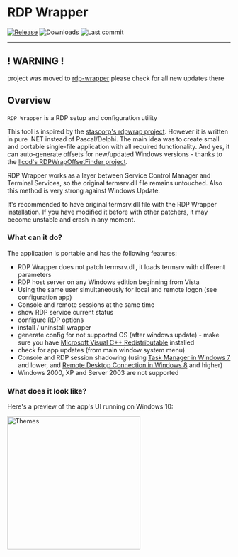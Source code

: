 # RDP Wrapper
[![Release](https://img.shields.io/github/v/release/sergiye/rdpWrapper?style=for-the-badge)](https://github.com/sergiye/rdpWrapper/releases/latest)
![Downloads](https://img.shields.io/github/downloads/sergiye/rdpWrapper/total?style=for-the-badge&color=ff4f42)
![Last commit](https://img.shields.io/github/last-commit/sergiye/rdpWrapper?style=for-the-badge&color=00AD00)

----

## ! WARNING !
project was moved to [rdp-wrapper](https://github.com/rdp-wrapper/rdpWrapper) please check for all new updates there


## Overview

`RDP Wrapper` is a RDP setup and configuration utility

This tool is inspired by the [stascorp's rdpwrap project](https://github.com/stascorp/rdpwrap).
However it is written in pure .NET instead of Pascal/Delphi.
The main idea was to create small and portable single-file application with all required functionality.
And yes, it can auto-generate offsets for new/updated Windows versions - thanks to the [llccd's RDPWrapOffsetFinder project](https://github.com/llccd/RDPWrapOffsetFinder).

RDP Wrapper works as a layer between Service Control Manager and Terminal Services, so the original termsrv.dll file remains untouched. Also this method is very strong against Windows Update.

It's recommended to have original termsrv.dll file with the RDP Wrapper installation. If you have modified it before with other patchers, it may become unstable and crash in any moment.

### What can it do?

The application is portable and has the following features:
 - RDP Wrapper does not patch termsrv.dll, it loads termsrv with different parameters
 - RDP host server on any Windows edition beginning from Vista
 - Using the same user simultaneously for local and remote logon (see configuration app)
 - Console and remote sessions at the same time
 - show RDP service current status
 - configure RDP options
 - install / uninstall wrapper
 - generate config for not supported OS (after windows update) - make sure you have [Microsoft Visual C++ Redistributable](https://learn.microsoft.com/en-us/cpp/windows/latest-supported-vc-redist?view=msvc-170#visual-studio-2015-2017-2019-and-2022) installed
 - check for app updates (from main window system menu)
 - Console and RDP session shadowing (using [Task Manager in Windows 7](http://cdn.freshdesk.com/data/helpdesk/attachments/production/1009641577/original/remote_control.png?1413476051) and lower, and [Remote Desktop Connection in Windows 8](http://woshub.com/rds-shadow-how-to-connect-to-a-user-session-in-windows-server-2012-r2/) and higher)
 - Windows 2000, XP and Server 2003 are not supported

### What does it look like?

Here's a preview of the app's UI running on Windows 10:

[<img src="https://github.com/sergiye/rdpWrapper/raw/master/preview.png" alt="Themes" width="300"/>](https://raw.githubusercontent.com/sergiye/rdpWrapper/master/preview.png)

